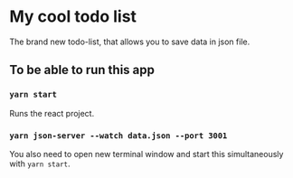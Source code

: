 # My cool todo list

The brand new todo-list, that allows you to save data in json file.

## To be able to run this app

### `yarn start`

Runs the react project.

### `yarn json-server --watch data.json --port 3001`

You also need to open new terminal window and start this simultaneously with `yarn start`.
